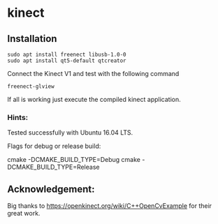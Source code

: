# kinect

## Installation

    sudo apt install freenect libusb-1.0-0 
    sudo apt install qt5-default qtcreator

Connect the Kinect V1 and test with the following command

    freenect-glview

If all is working just execute the compiled kinect application.

### Hints:

Tested successfully with Ubuntu 16.04 LTS.

Flags for debug or release build:

  cmake -DCMAKE_BUILD_TYPE=Debug
  cmake -DCMAKE_BUILD_TYPE=Release

## Acknowledgement:

Big thanks to https://openkinect.org/wiki/C++OpenCvExample for their great work.
